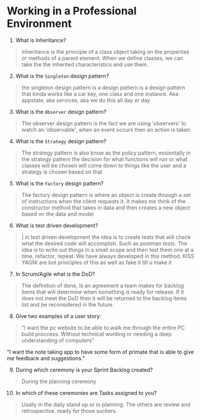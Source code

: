 # Working in a Professional Environment
01. What is Inheritance?

> Inheritance is the principle of a class object taking on the properties or methods of a parent element. When we define classes, we can take the the inherited characteristics and use them.

02. What is the `Singleton` design pattern?

> the singleton design pattern is a design pattern is a design pattern that kinda works like a car key, one class and one instance. Aka appstate, aka services, aka we do this all day er day

03. What is the `Observer` design pattern?

> The observer design pattern is the fact we are using 'observers' to watch an 'observable', when an event occurs then an action is taken.

04. What is the `Strategy` design pattern?

>  The strategy pattern is also know as the policy pattern, essientally in the strategy pattern the decision for what functions will run or what classes will be chosen will come down to things like the user and a strategy is chosen based on that

05. What is the `Factory` design pattern?

> The factory design pattern is where an object is create through a set of instructions when the client requests it. It makes me think of the constructor method that takes in data and then creates a new object based on the data and model

06. What is test driven development?

> | in test driven development the idea is to create tests that will check what the desired code will accomplish. Such as postman tests. The idea is to write out things in a small scope and then test them one at a time, refactor, repeat. We have always developed in this method. KISS  YAGNI are bot principles of this as well as fake it till u make it


07. In Scrum/Agile what is the DoD?

> The definition of done, Is an agreement a team makes for backlog items that will determine when something is ready for release. If it does not meet the DoD then it will be returned to the backlog items list and be reconsidered in the future.

08. Give two examples of a user story:

> "I want the pc website to be able to walk me through the entire PC build proccess. Without technical wording or needing a deep understanding of computers"

"I want the note taking app to have some form of primate that is able to give me feedback and suggestions."

09. During which ceremony is your Sprint Backlog created?

> During the planning ceremony

10. In which of these ceremonies are Tasks assigned to you?

> Usally in the daily stand up or in planning. The others are review and retrospective. ready for those suckers.
